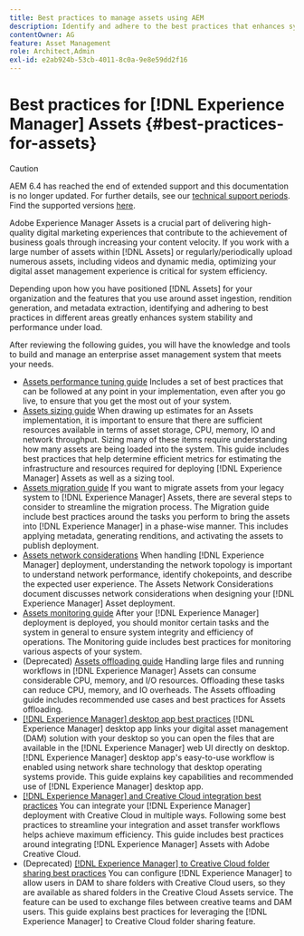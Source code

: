 ```yaml
---
title: Best practices to manage assets using AEM
description: Identify and adhere to the best practices that enhances system stability and performance under load, depending on [!DNL Experience Manager] Assets deployment and features used to ingest and process assets.
contentOwner: AG
feature: Asset Management
role: Architect,Admin
exl-id: e2ab924b-53cb-4011-8c0a-9e8e59dd2f16
---
```

# Best practices for [!DNL Experience Manager] Assets {#best-practices-for-assets}

>[!CAUTION]
>
>AEM 6.4 has reached the end of extended support and this documentation is no longer updated. For further details, see our [technical support periods](https://helpx.adobe.com/support/programs/eol-matrix.html). Find the supported versions [here](https://experienceleague.adobe.com/docs/).

Adobe Experience Manager Assets is a crucial part of delivering high-quality digital marketing experiences that contribute to the achievement of business goals through increasing your content velocity. If you work with a large number of assets within [!DNL Assets] or regularly/periodically upload numerous assets, including videos and dynamic media, optimizing your digital asset management experience is critical for system efficiency.

Depending upon how you have positioned [!DNL Assets] for your organization and the features that you use around asset ingestion, rendition generation, and metadata extraction, identifying and adhering to best practices in different areas greatly enhances system stability and performance under load.

After reviewing the following guides, you will have the knowledge and tools to build and manage an enterprise asset management system that meets your needs.

* [Assets performance tuning guide](performance-tuning-guidelines.md)
Includes a set of best practices that can be followed at any point in your implementation, even after you go live, to ensure that you get the most out of your system.
* [Assets sizing guide](assets-sizing-guide.md)
When drawing up estimates for an Assets implementation, it is important to ensure that there are sufficient resources available in terms of asset storage, CPU, memory, IO and network throughput. Sizing many of these items require understanding how many assets are being loaded into the system. This guide includes best practices that help determine efficient metrics for estimating the infrastructure and resources required for deploying [!DNL Experience Manager] Assets as well as a sizing tool.
* [Assets migration guide](assets-migration-guide.md)
If you want to migrate assets from your legacy system to [!DNL Experience Manager] Assets, there are several steps to consider to streamline the migration process. The Migration guide include best practices around the tasks you perform to bring the assets into [!DNL Experience Manager] in a phase-wise manner. This includes applying metadata, generating renditions, and activating the assets to publish deployment.
* [Assets network considerations](assets-network-considerations.md)
When handling [!DNL Experience Manager] deployment, understanding the network topology is important to understand network performance, identify chokepoints, and describe the expected user experience. The Assets Network Considerations document discusses network considerations when designing your [!DNL Experience Manager] Asset deployment.
* [Assets monitoring guide](assets-monitoring-best-practices.md)
After your [!DNL Experience Manager] deployment is deployed, you should monitor certain tasks and the system in general to ensure system integrity and efficiency of operations. The Monitoring guide includes best practices for monitoring various aspects of your system.
* (Deprecated) [Assets offloading guide](assets-offloading-best-practices.md)
Handling large files and running workflows in [!DNL Experience Manager] Assets can consume considerable CPU, memory, and I/O resources. Offloading these tasks can reduce CPU, memory, and IO overheads. The Assets offloading guide includes recommended use cases and best practices for Assets offloading.
* [[!DNL Experience Manager] desktop app best practices](https://helpx.adobe.com/experience-manager/desktop-app/aem-desktop-app-best-practices.html)
[!DNL Experience Manager] desktop app links your digital asset management (DAM) solution with your desktop so you can open the files that are available in the [!DNL Experience Manager] web UI directly on desktop. [!DNL Experience Manager] desktop app's easy-to-use workflow is enabled using network share technology that desktop operating systems provide. This guide explains key capabilities and recommended use of [!DNL Experience Manager] desktop app.
* [[!DNL Experience Manager] and Creative Cloud integration best practices](aem-cc-integration-best-practices.md)
You can integrate your [!DNL Experience Manager] deployment with Creative Cloud in multiple ways. Following some best practices to streamline your integration and asset transfer workflows helps achieve maximum efficiency. This guide includes best practices around integrating [!DNL Experience Manager] Assets with Adobe Creative Cloud.
* (Deprecated) [[!DNL Experience Manager] to Creative Cloud folder sharing best practices](aem-cc-folder-sharing-best-practices.md)
You can configure [!DNL Experience Manager] to allow users in DAM to share folders with Creative Cloud users, so they are available as shared folders in the Creative Cloud Assets service. The feature can be used to exchange files between creative teams and DAM users. This guide explains best practices for leveraging the [!DNL Experience Manager] to Creative Cloud folder sharing feature.
